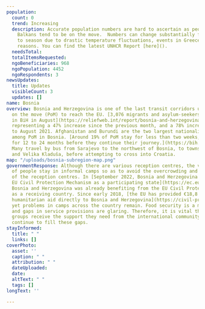 ```yaml
---
population:
  count: 0
  trend: Increasing
  description: Accurate population numbers are hard to ascertain as people in The
    Balkans tend to be on the move.  Numbers can change substantially from season
    to season due to drastic temperature fluctuations, events in Greece, and other
    reasons. You can find the latest UNHCR Report [here]().
  needsTotal: 
  totalItemsRequested: 
  ngoBeneficiaries: 968
  ngoPopulation: 4452
  ngoRespondents: 3
newsUpdates:
  title: Updates
  visibleCount: 3
  updates: []
name: Bosnia
overview: Bosnia and Herzegovina is one of the last transit corridors used by people
  on the move (PoM) to reach the EU. [3,076 migrants and asylum-seekers arrived irregularly
  in BiH in August](https://reliefweb.int/report/bosnia-and-herzegovina/bosnia-and-herzegovina-operational-update-august-2022),
  representing a 47% increase since the previous month, and a 78% increase compared
  to August 2021. Afghanistan and Burundi are the two largest nationalities represented
  among PoM in Bosnia. [Around 19% of PoM stay for less than two weeks, and 4% stay
  for 12 to 24 months before they continue their journey.](https://bih.iom.int/sites/g/files/tmzbdl1076/files/documents/dtm_bih_14-round_report_21_07_2022_eng.pdf)
  Many travel by bus from Sarajevo to the northwest of Bosnia, to towns like Bihać
  and Velika Kladuša, before attempting to cross into Croatia.
map: "/uploads/bosnia-subregion-map.png"
governmentResponse: Although there are various reception centres, the vast majority
  of people stay in informal camps so as to avoid the overcrowding and inhumane conditions
  of the reception centres. In [September 2022, Bosnia and Herzegovina joined the
  EU Civil Protection Mechanism as a participating state](https://ec.europa.eu/commission/presscorner/detail/en/IP_22_5343).
  Bosnia and Herzegovina was already benefiting from the EU Civil Protection Mechanism
  as a receiving country. Since early 2018, [the EU has provided €18,8 million in
  humanitarian aid directly to Bosnia and Herzegovina](https://civil-protection-humanitarian-aid.ec.europa.eu/where/europe/bosnia-and-herzegovina_en),
  yet problems in camps across the country remain. Food security is a major concern,
  and gaps in service provisions are glaring. Therefore, it is vital that grassroots
  groups receive the support they need from the international community in order to
  continue to fill these gaps.
stayInformed:
  title: " "
  links: []
coverPhoto:
  asset: ''
  caption: " "
  attribution: " "
  dateUploaded: 
  date: 
  altText: " "
  tags: []
longText: ''

---
```


